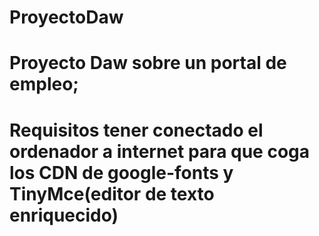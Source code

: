 # ProyectoDaw
# Proyecto Daw sobre un portal de empleo; 
# Requisitos tener conectado el ordenador a internet para que coga los CDN de google-fonts y TinyMce(editor de texto enriquecido)
